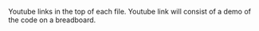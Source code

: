 Youtube links in the top of each file. Youtube link will consist of a demo of the code on a breadboard. 
